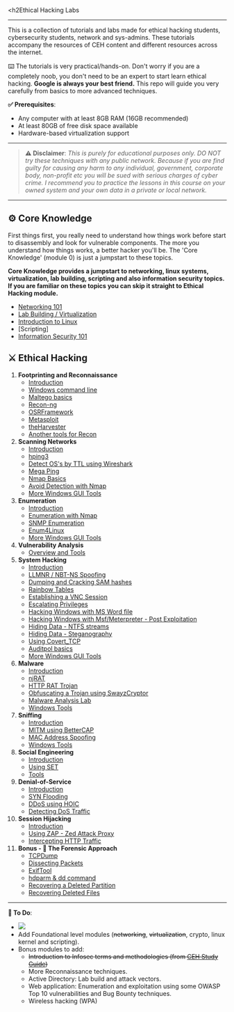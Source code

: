 <h2Ethical Hacking Labs
</h2>

---

This is a collection of tutorials and labs made for  ethical hacking students, cybersecurity students, network and sys-admins. These tutorials accompany the resources of CEH content and different resources across the internet.

⌨️ The tutorials is very practical/hands-on. Don't worry if you are a completely noob, you don't need to be an expert to start learn ethical hacking. **Google is always your best friend.** This repo will guide you very carefully from basics to more advanced techniques.

**✅ Prerequisites**:
* Any computer with at least 8GB RAM (16GB recommended)
* At least 80GB of free disk space available
* Hardware-based virtualization support

* * *

> **⚠️ Disclaimer**:
*This is purely for educational purposes only. DO NOT try these techniques with any public network. Because if you are find guilty for causing any harm to any individual, government, corporate body, non-profit etc you will be sued with serious charges of cyber crime. I recommend you to practice the lessons in this course on your owned system and your own data in a private or local network.*

* * * 

## ⚙️ Core Knowledge
First things first, you really need to understand how things work before start to disassembly and look for vulnerable components. The more you understand how things works, a better hacker you'll be. The 'Core Knowledge' (module 0) is just a jumpstart to these topics.

**Core Knowledge provides a jumpstart to networking, linux systems, virtualization, lab building, scripting and also information security topics. If you are familiar on these topics you can skip it straight to Ethical Hacking module.**

* [Networking 101](https://github.com/chandraiwayan/virtual-hacking-lab/blob/materi/0-Core-Knowledge/0-Networking-101.md)
* [Lab Building / Virtualization](https://github.com/chandraiwayan/virtual-hacking-lab/blob/materi/0-Core-Knowledge/1-Lab-Building.md)
* [Introduction to Linux](https://github.com/chandraiwayan/virtual-hacking-lab/blob/materi/0-Core-Knowledge/2-Intro-to-Linux.md)
* [Scripting]
* [Information Security 101](https://github.com/chandraiwayan/virtual-hacking-lab/blob/materi/0-Core-Knowledge/4-Infosec-101.md)

## ⚔️ Ethical Hacking
1. **Footprinting and Reconnaissance**
    * [Introduction](https://github.com/chandraiwayan/virtual-hacking-lab/blob/materi/1-Footprinting-and-Reconnaissance/0-What-is-Footprinting.md)
    * [Windows command line](https://github.com/chandraiwayan/virtual-hacking-lab/blob/materi/1-Footprinting-and-Reconnaissance/1-Windows-CommandLine.md)
    * [Maltego basics](https://github.com/chandraiwayan/virtual-hacking-lab/blob/materi/1-Footprinting-and-Reconnaissance/2-Maltego-Basics.md)
    * [Recon-ng](https://github.com/chandraiwayan/virtual-hacking-lab/blob/materi/1-Footprinting-and-Reconnaissance/3-Recon-ng.md)
    * [OSRFramework](https://github.com/chandraiwayan/virtual-hacking-lab/blob/materi/1-Footprinting-and-Reconnaissance/4-OSRFramework.md)
    * [Metasploit](https://github.com/chandraiwayan/virtual-hacking-lab/blob/materi/1-Footprinting-and-Reconnaissance/5-Metasploit-Basics.md)
    * [theHarvester](https://github.com/chandraiwayan/virtual-hacking-lab/blob/materi/1-Footprinting-and-Reconnaissance/6-theHarvester.md)
    * [Another tools for Recon](https://github.com/chandraiwayan/virtual-hacking-lab/blob/materi/1-Footprinting-and-Reconnaissance/7-Other-Tools.md)
2. **Scanning Networks**
    * [Introduction](https://github.com/chandraiwayan/virtual-hacking-lab/blob/materi/2-Scanning-Networks/0-Scanning-a-Target-Network.md)
    * [hping3](https://github.com/chandraiwayan/virtual-hacking-lab/blob/materi/2-Scanning-Networks/1-hping3.md)
    * [Detect OS's by TTL using Wireshark](https://github.com/chandraiwayan/virtual-hacking-lab/blob/materi/2-Scanning-Networks/2-TTL.md)
    * [Mega Ping](https://github.com/chandraiwayan/virtual-hacking-lab/blob/materi/2-Scanning-Networks/3-MegaPing.md)
    * [Nmap Basics](https://github.com/chandraiwayan/virtual-hacking-lab/blob/materi/2-Scanning-Networks/4-Nmap.md)
    * [Avoid Detection with Nmap](https://github.com/chandraiwayan/virtual-hacking-lab/blob/materi/2-Scanning-Networks/5-NmapDecoyIP.md)
    * [More Windows GUI Tools](https://github.com/chandraiwayan/virtual-hacking-lab/blob/materi/2-Scanning-Networks/6-WindowsTools.md)
3. **Enumeration**
    * [Introduction](https://github.com/chandraiwayan/virtual-hacking-lab/blob/materi/3-Enumeration/0-Introduction.md)
    * [Enumeration with Nmap](https://github.com/chandraiwayan/virtual-hacking-lab/blob/materi/3-Enumeration/1-Enumerating-with-Nmap.md)
    * [SNMP Enumeration](https://github.com/chandraiwayan/virtual-hacking-lab/blob/materi/3-Enumeration/2-SNMP-Enumeration.md)
    * [Enum4Linux](https://github.com/chandraiwayan/virtual-hacking-lab/blob/materi/3-Enumeration/3-Enum4linux-Win-and-Samba-Enumeration.md)
    * [More Windows GUI Tools](https://github.com/chandraiwayan/virtual-hacking-lab/blob/materi/3-Enumeration/4-Windows-EnumerationTools.md)
4. **Vulnerability Analysis**
    * [Overview and Tools](https://github.com/chandraiwayan/virtual-hacking-lab/blob/materi/4-Vulnerability-Analysis/Overview-and-Tools.md) 
5. **System Hacking**
    * [Introduction](https://github.com/chandraiwayan/virtual-hacking-lab/blob/materi/5-System-Hacking/0-Introduction.md)
    * [LLMNR / NBT-NS Spoofing](https://github.com/chandraiwayan/virtual-hacking-lab/blob/materi/5-System-Hacking/1-LLMNR-NBT-NS.md)
    * [Dumping and Cracking SAM hashes](https://github.com/chandraiwayan/virtual-hacking-lab/blob/materi/5-System-Hacking/2-SAM-Hashes.md)
    * [Rainbow Tables](https://github.com/chandraiwayan/virtual-hacking-lab/blob/materi/5-System-Hacking/3-Rainbow-tables.md)
    * [Establishing a VNC Session](https://github.com/chandraiwayan/virtual-hacking-lab/blob/materi/5-System-Hacking/4-VNC-Session.md)
    * [Escalating Privileges](https://github.com/chandraiwayan/virtual-hacking-lab/blob/materi/5-System-Hacking/5-Escalating-Privileges.md)
    * [Hacking Windows with MS Word file](https://github.com/chandraiwayan/virtual-hacking-lab/blob/materi/5-System-Hacking/6-Hacking-Windows-with-Doc-file.md)
    * [Hacking Windows with Msf/Meterpreter - Post Exploitation](https://github.com/chandraiwayan/virtual-hacking-lab/blob/materi/5-System-Hacking/7-Hacking-Windows-with-Metasploit-PostExploitation.md)
    * [Hiding Data - NTFS streams](https://github.com/chandraiwayan/virtual-hacking-lab/blob/materi/5-System-Hacking/8-NTFS-Streams.md)
    * [Hiding Data - Steganography](https://github.com/chandraiwayan/virtual-hacking-lab/blob/materi/5-System-Hacking/9-Steganography.md)
    * [Using Covert_TCP](https://github.com/chandraiwayan/virtual-hacking-lab/blob/materi/5-System-Hacking/10-Covert_TCP.md)
    * [Auditpol basics](https://github.com/chandraiwayan/virtual-hacking-lab/blob/materi/5-System-Hacking/11-Auditpol.md)
    * [More Windows GUI Tools](https://github.com/chandraiwayan/virtual-hacking-lab/blob/materi/5-System-Hacking/12-WindowsTools.md)
6. **Malware** 
    * [Introduction](https://github.com/chandraiwayan/virtual-hacking-lab/blob/materi/6-Malware/0-Introduction.md)
    * [njRAT](https://github.com/chandraiwayan/virtual-hacking-lab/blob/materi/6-Malware/1-Using-njRAT.md)
    * [HTTP RAT Trojan](https://github.com/chandraiwayan/virtual-hacking-lab/blob/materi/6-Malware/2-HTTP-Trojan.md)
    * [Obfuscating a Trojan using SwayzCryptor](https://github.com/chandraiwayan/virtual-hacking-lab/blob/materi/6-Malware/3-Obfuscating-Trojan-SwayzCryptor.md)
    * [Malware Analysis Lab](https://github.com/chandraiwayan/virtual-hacking-lab/blob/materi/6-Malware/4-Malware-Analysis-Lab.md)
    * [Windows Tools](https://github.com/chandraiwayan/virtual-hacking-lab/blob/materi/6-Malware/5-Windows-Tools.md)
7. **Sniffing**
    * [Introduction](https://github.com/chandraiwayan/virtual-hacking-lab/blob/materi/7-Sniffing/0-Introduction.md)
    * [MITM using BetterCAP](https://github.com/chandraiwayan/virtual-hacking-lab/blob/materi/7-Sniffing/1-MITM-with-Bettercap.md)
    * [MAC Address Spoofing](https://github.com/chandraiwayan/virtual-hacking-lab/blob/materi/7-Sniffing/2-Spoofing-MAC-address.md)
    * [Windows Tools](https://github.com/chandraiwayan/virtual-hacking-lab/blob/materi/7-Sniffing/x-Windows-Tools.md)
8. **Social Engineering**
    * [Introduction](https://github.com/chandraiwayan/virtual-hacking-lab/blob/materi/8-Social-Engineering/0-Introduction.md)
    * [Using SET](https://github.com/chandraiwayan/virtual-hacking-lab/blob/materi/8-Social-Engineering/1-Using-SET.md)
    * [Tools](https://github.com/chandraiwayan/virtual-hacking-lab/blob/materi/8-Social-Engineering/X-Tools.md)
9. **Denial-of-Service**
    * [Introduction](https://github.com/chandraiwayan/virtual-hacking-lab/blob/materi/9-Denial-of-Service/0-Introduction.md)
    * [SYN Flooding](https://github.com/chandraiwayan/virtual-hacking-lab/blob/materi/9-Denial-of-Service/1-SYN-Flooding.md)
    * [DDoS using HOIC](https://github.com/chandraiwayan/virtual-hacking-lab/blob/materi/9-Denial-of-Service/2-DDoS-using-HOIC.md)
    * [Detecting DoS Traffic](https://github.com/chandraiwayan/virtual-hacking-lab/blob/materi/9-Denial-of-Service/3-Detecting-DoS-Traffic.md)
10. **Session Hijacking**
    * [Introduction](https://github.com/chandraiwayan/virtual-hacking-lab/blob/materi/10-Session-Hijacking/0-Introduction.md)
    * [Using ZAP - Zed Attack Proxy](https://github.com/chandraiwayan/virtual-hacking-lab/blob/materi/10-Session-Hijacking/1-Using-ZAP.md)
    * [Intercepting HTTP Traffic](https://github.com/chandraiwayan/virtual-hacking-lab/blob/materi/10-Session-Hijacking/2-Intercepting-HTTP-Traffic.md)
11. **Bonus - 🔬 The Forensic Approach**
    * [TCPDump](https://github.com/chandraiwayan/virtual-hacking-lab/blob/materi/11-Bonus/TCPDump-Tutorial.md)
    * [Dissecting Packets](https://github.com/chandraiwayan/virtual-hacking-lab/blob/materi/11-Bonus/Dissecting-packets.md)
    * [ExifTool](https://github.com/chandraiwayan/virtual-hacking-lab/blob/materi/11-Bonus/ExifTool-Tutorial.md)
    * [hdparm & dd command](https://github.com/chandraiwayan/virtual-hacking-lab/blob/materi/11-Bonus/Using-hdparm-and-dd-command.md)
    * [Recovering a Deleted Partition](https://github.com/chandraiwayan/virtual-hacking-lab/blob/materi/11-Bonus/Recovering-Deleted-Partition.md)
    * [Recovering Deleted Files](https://github.com/chandraiwayan/virtual-hacking-lab/blob/materi/11-Bonus/Recovering-Deleted-Files.md)

* * * 

**💭 To Do**:
- ![](https://img.shields.io/badge/status-in%20progress-orange)
- Add Foundational level modules (~~networking~~, ~~virtualization~~, crypto, linux kernel and scripting).
- Bonus modules to add:
    - ~~Introduction to Infosec terms and methodologies (from [CEH Study Guide](https://github.com/Samsar4/CEH-v10-Study-Guide))~~
    - More Reconnaissance techniques.
    - Active Directory: Lab build and attack vectors.
    - Web application: Enumeration and exploitation using some OWASP Top 10 vulnerabilities and Bug Bounty techniques.
    - Wireless hacking (WPA)
